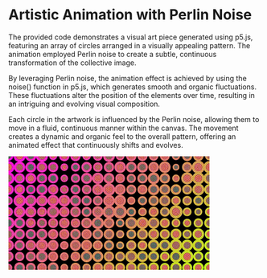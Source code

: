 # Artistic Animation with Perlin Noise

The provided code demonstrates a visual art piece generated using p5.js, featuring an array of circles arranged in a visually appealing pattern. The animation employed Perlin noise to create a subtle, continuous transformation of the collective image.

By leveraging Perlin noise, the animation effect is achieved by using the noise() function in p5.js, which generates smooth and organic fluctuations. These fluctuations alter the position of the elements over time, resulting in an intriguing and evolving visual composition.

Each circle in the artwork is influenced by the Perlin noise, allowing them to move in a fluid, continuous manner within the canvas. The movement creates a dynamic and organic feel to the overall pattern, offering an animated effect that continuously shifts and evolves.

![Artistic Animation](assets/Final_result.gif)
